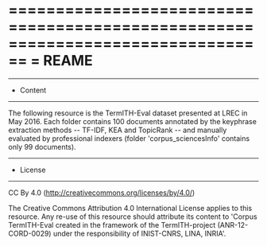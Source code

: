 ================================================================================
= REAME
================================================================================

--------------------------------------------------------------------------------
- Content
--------------------------------------------------------------------------------

The following resource is the TermITH-Eval dataset presented at LREC in May 2016. 
Each folder contains 100 documents annotated by the keyphrase extraction methods -- TF-IDF, KEA and TopicRank -- and manually evaluated by professional indexers (folder 'corpus_sciencesInfo' contains only 99 documents).

--------------------------------------------------------------------------------
- License
--------------------------------------------------------------------------------

CC By 4.0 (http://creativecommons.org/licenses/by/4.0/)

The Creative Commons Attribution 4.0 International License applies to this resource. 
Any re-use of this resource should attribute its content to 'Corpus TermITH-Eval created in the framework of the TermITH-project (ANR-12-CORD-0029) under the responsibility of INIST-CNRS, LINA, INRIA'.
